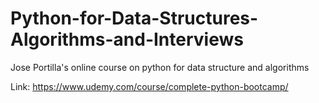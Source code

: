 # Python-for-Data-Structures-Algorithms-and-Interviews
Jose Portilla's online course on python for data structure and algorithms

Link: https://www.udemy.com/course/complete-python-bootcamp/
